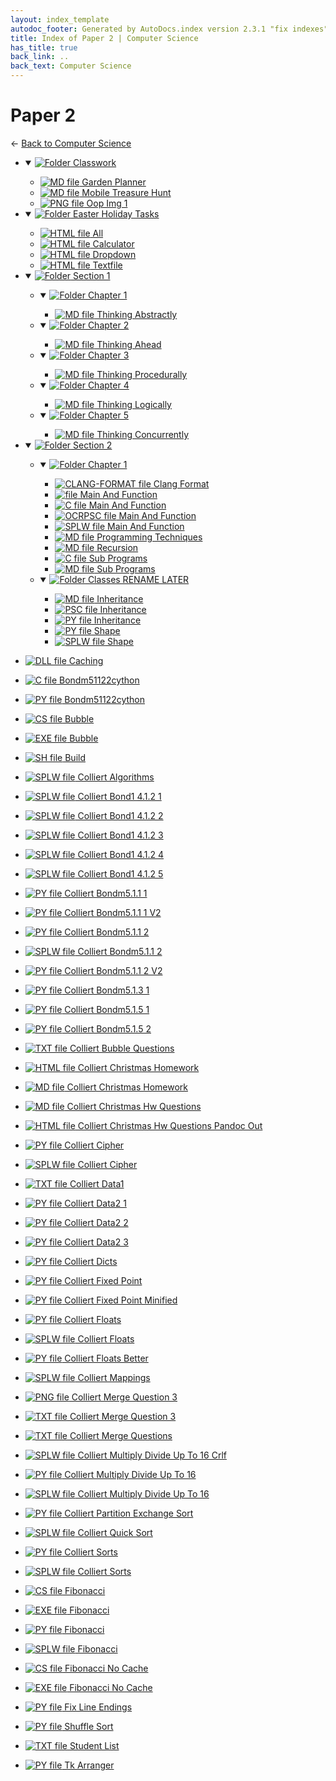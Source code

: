 ```yaml
---
layout: index_template
autodoc_footer: Generated by AutoDocs.index version 2.3.1 "fix indexes" ⓒ Starwort, 2020
title: Index of Paper 2 | Computer Science
has_title: true
back_link: ..
back_text: Computer Science
---
```


# **Paper 2**

← [Back to Computer Science](..)

- <details open><summary><a href='./classwork'><img title='Folder' src='https://starwort.github.io/computer-science/icon-folder.png'> Classwork</a></summary>

  - [![MD file](https://img.icons8.com/windows/512/03dac6/regular-document.png) Garden Planner](./classwork/garden_planner.html)
  - [![MD file](https://img.icons8.com/windows/512/03dac6/regular-document.png) Mobile Treasure Hunt](./classwork/mobile_treasure_hunt.html)
  - [![PNG file](https://img.icons8.com/windows/512/03dac6/image-document.png) Oop Img 1](./classwork/oop_img_1.png)

  </details>
- <details open><summary><a href='./easter_holiday_tasks'><img title='Folder' src='https://starwort.github.io/computer-science/icon-folder.png'> Easter Holiday Tasks</a></summary>

  - [![HTML file](https://img.icons8.com/windows/512/03dac6/regular-document.png) All](./easter_holiday_tasks/all.html)
  - [![HTML file](https://img.icons8.com/windows/512/03dac6/regular-document.png) Calculator](./easter_holiday_tasks/calculator.html)
  - [![HTML file](https://img.icons8.com/windows/512/03dac6/regular-document.png) Dropdown](./easter_holiday_tasks/dropdown.html)
  - [![HTML file](https://img.icons8.com/windows/512/03dac6/regular-document.png) Textfile](./easter_holiday_tasks/textfile.html)

  </details>
- <details open><summary><a href='././section_1'><img title='Folder' src='https://starwort.github.io/computer-science/icon-folder.png'> Section 1</a></summary>

  - <details open><summary><a href='./section_1/chapter_1'><img title='Folder' src='https://starwort.github.io/computer-science/icon-folder.png'> Chapter 1</a></summary>

    - [![MD file](https://img.icons8.com/windows/512/03dac6/regular-document.png) Thinking Abstractly](./section_1/chapter_1/thinking_abstractly.html)

    </details>
  - <details open><summary><a href='./section_1/chapter_2'><img title='Folder' src='https://starwort.github.io/computer-science/icon-folder.png'> Chapter 2</a></summary>

    - [![MD file](https://img.icons8.com/windows/512/03dac6/regular-document.png) Thinking Ahead](./section_1/chapter_2/thinking_ahead.html)

    </details>
  - <details open><summary><a href='./section_1/chapter_3'><img title='Folder' src='https://starwort.github.io/computer-science/icon-folder.png'> Chapter 3</a></summary>

    - [![MD file](https://img.icons8.com/windows/512/03dac6/regular-document.png) Thinking Procedurally](./section_1/chapter_3/thinking_procedurally.html)

    </details>
  - <details open><summary><a href='./section_1/chapter_4'><img title='Folder' src='https://starwort.github.io/computer-science/icon-folder.png'> Chapter 4</a></summary>

    - [![MD file](https://img.icons8.com/windows/512/03dac6/regular-document.png) Thinking Logically](./section_1/chapter_4/thinking_logically.html)

    </details>
  - <details open><summary><a href='./section_1/chapter_5'><img title='Folder' src='https://starwort.github.io/computer-science/icon-folder.png'> Chapter 5</a></summary>

    - [![MD file](https://img.icons8.com/windows/512/03dac6/regular-document.png) Thinking Concurrently](./section_1/chapter_5/thinking_concurrently.html)

    </details>

  </details>
- <details open><summary><a href='././section_2'><img title='Folder' src='https://starwort.github.io/computer-science/icon-folder.png'> Section 2</a></summary>

  - <details open><summary><a href='./section_2/chapter_1'><img title='Folder' src='https://starwort.github.io/computer-science/icon-folder.png'> Chapter 1</a></summary>

    - [![CLANG-FORMAT file](https://img.icons8.com/windows/512/03dac6/file-configuration.png) Clang Format](./section_2/chapter_1/.clang-format)
    - [![ file](https://img.icons8.com/windows/512/03dac6/binary-file.png) Main And Function](./section_2/chapter_1/main_and_function)
    - [![C file](https://img.icons8.com/windows/512/03dac6/c.png) Main And Function](./section_2/chapter_1/main_and_function.c)
    - [![OCRPSC file](https://img.icons8.com/windows/512/03dac6/code-file.png) Main And Function](./section_2/chapter_1/main_and_function.ocrpsc)
    - [![SPLW file](https://starwort.github.io/computer-science/icon-splw.png) Main And Function](./section_2/chapter_1/main_and_function.splw)
    - [![MD file](https://img.icons8.com/windows/512/03dac6/regular-document.png) Programming Techniques](./section_2/chapter_1/programming_techniques.html)
    - [![MD file](https://img.icons8.com/windows/512/03dac6/regular-document.png) Recursion](./section_2/chapter_1/recursion.html)
    - [![C file](https://img.icons8.com/windows/512/03dac6/c.png) Sub Programs](./section_2/chapter_1/sub_programs.c)
    - [![MD file](https://img.icons8.com/windows/512/03dac6/regular-document.png) Sub Programs](./section_2/chapter_1/sub_programs.html)

    </details>
  - <details open><summary><a href='./section_2/classes_RENAME_LATER'><img title='Folder' src='https://starwort.github.io/computer-science/icon-folder.png'> Classes RENAME LATER</a></summary>

    - [![MD file](https://img.icons8.com/windows/512/03dac6/regular-document.png) Inheritance](./section_2/classes_RENAME_LATER/inheritance.html)
    - [![PSC file](https://img.icons8.com/windows/512/03dac6/code-file.png) Inheritance](./section_2/classes_RENAME_LATER/inheritance.psc)
    - [![PY file](https://img.icons8.com/windows/512/03dac6/py.png) Inheritance](./section_2/classes_RENAME_LATER/inheritance.py)
    - [![PY file](https://img.icons8.com/windows/512/03dac6/py.png) Shape](./section_2/classes_RENAME_LATER/shape.py)
    - [![SPLW file](https://starwort.github.io/computer-science/icon-splw.png) Shape](./section_2/classes_RENAME_LATER/shape.splw)

    </details>

  </details>
- [![DLL file](https://img.icons8.com/windows/512/03dac6/dll.png) Caching](./Caching.dll)
- [![C file](https://img.icons8.com/windows/512/03dac6/c.png) Bondm51122cython](./bondm51122cython.c)
- [![PY file](https://img.icons8.com/windows/512/03dac6/py.png) Bondm51122cython](./bondm51122cython.py)
- [![CS file](https://img.icons8.com/windows/512/03dac6/cs.png) Bubble](./bubble.cs)
- [![EXE file](https://img.icons8.com/windows/512/03dac6/exe.png) Bubble](./bubble.exe)
- [![SH file](https://img.icons8.com/windows/512/03dac6/important-file.png) Build](./build.sh)
- [![SPLW file](https://starwort.github.io/computer-science/icon-splw.png) Colliert Algorithms](./colliert_algorithms.splw)
- [![SPLW file](https://starwort.github.io/computer-science/icon-splw.png) Colliert Bond1 4.1.2 1](./colliert_bond1-4.1.2-1.splw)
- [![SPLW file](https://starwort.github.io/computer-science/icon-splw.png) Colliert Bond1 4.1.2 2](./colliert_bond1-4.1.2-2.splw)
- [![SPLW file](https://starwort.github.io/computer-science/icon-splw.png) Colliert Bond1 4.1.2 3](./colliert_bond1-4.1.2-3.splw)
- [![SPLW file](https://starwort.github.io/computer-science/icon-splw.png) Colliert Bond1 4.1.2 4](./colliert_bond1-4.1.2-4.splw)
- [![SPLW file](https://starwort.github.io/computer-science/icon-splw.png) Colliert Bond1 4.1.2 5](./colliert_bond1-4.1.2-5.splw)
- [![PY file](https://img.icons8.com/windows/512/03dac6/py.png) Colliert Bondm5.1.1 1](./colliert_bondm5.1.1-1.py)
- [![PY file](https://img.icons8.com/windows/512/03dac6/py.png) Colliert Bondm5.1.1 1 V2](./colliert_bondm5.1.1-1_v2.py)
- [![PY file](https://img.icons8.com/windows/512/03dac6/py.png) Colliert Bondm5.1.1 2](./colliert_bondm5.1.1-2.py)
- [![SPLW file](https://starwort.github.io/computer-science/icon-splw.png) Colliert Bondm5.1.1 2](./colliert_bondm5.1.1-2.splw)
- [![PY file](https://img.icons8.com/windows/512/03dac6/py.png) Colliert Bondm5.1.1 2 V2](./colliert_bondm5.1.1-2_v2.py)
- [![PY file](https://img.icons8.com/windows/512/03dac6/py.png) Colliert Bondm5.1.3 1](./colliert_bondm5.1.3-1.py)
- [![PY file](https://img.icons8.com/windows/512/03dac6/py.png) Colliert Bondm5.1.5 1](./colliert_bondm5.1.5-1.py)
- [![PY file](https://img.icons8.com/windows/512/03dac6/py.png) Colliert Bondm5.1.5 2](./colliert_bondm5.1.5-2.py)
- [![TXT file](https://img.icons8.com/windows/512/03dac6/document.png) Colliert Bubble Questions](./colliert_bubble_questions.txt)
- [![HTML file](https://img.icons8.com/windows/512/03dac6/regular-document.png) Colliert Christmas Homework](./colliert_christmas_homework.html)
- [![MD file](https://img.icons8.com/windows/512/03dac6/regular-document.png) Colliert Christmas Homework](./colliert_christmas_homework.html)
- [![MD file](https://img.icons8.com/windows/512/03dac6/regular-document.png) Colliert Christmas Hw Questions](./colliert_christmas_hw_questions.html)
- [![HTML file](https://img.icons8.com/windows/512/03dac6/regular-document.png) Colliert Christmas Hw Questions Pandoc Out](./colliert_christmas_hw_questions_pandoc_out.html)
- [![PY file](https://img.icons8.com/windows/512/03dac6/py.png) Colliert Cipher](./colliert_cipher.py)
- [![SPLW file](https://starwort.github.io/computer-science/icon-splw.png) Colliert Cipher](./colliert_cipher.splw)
- [![TXT file](https://img.icons8.com/windows/512/03dac6/document.png) Colliert Data1](./colliert_data1.txt)
- [![PY file](https://img.icons8.com/windows/512/03dac6/py.png) Colliert Data2 1](./colliert_data2-1.py)
- [![PY file](https://img.icons8.com/windows/512/03dac6/py.png) Colliert Data2 2](./colliert_data2-2.py)
- [![PY file](https://img.icons8.com/windows/512/03dac6/py.png) Colliert Data2 3](./colliert_data2-3.py)
- [![PY file](https://img.icons8.com/windows/512/03dac6/py.png) Colliert Dicts](./colliert_dicts.py)
- [![PY file](https://img.icons8.com/windows/512/03dac6/py.png) Colliert Fixed Point](./colliert_fixed-point.py)
- [![PY file](https://img.icons8.com/windows/512/03dac6/py.png) Colliert Fixed Point Minified](./colliert_fixed-point_minified.py)
- [![PY file](https://img.icons8.com/windows/512/03dac6/py.png) Colliert Floats](./colliert_floats.py)
- [![SPLW file](https://starwort.github.io/computer-science/icon-splw.png) Colliert Floats](./colliert_floats.splw)
- [![PY file](https://img.icons8.com/windows/512/03dac6/py.png) Colliert Floats Better](./colliert_floats_better.py)
- [![SPLW file](https://starwort.github.io/computer-science/icon-splw.png) Colliert Mappings](./colliert_mappings.splw)
- [![PNG file](https://img.icons8.com/windows/512/03dac6/image-document.png) Colliert Merge Question 3](./colliert_merge_question_3.png)
- [![TXT file](https://img.icons8.com/windows/512/03dac6/document.png) Colliert Merge Question 3](./colliert_merge_question_3.txt)
- [![TXT file](https://img.icons8.com/windows/512/03dac6/document.png) Colliert Merge Questions](./colliert_merge_questions.txt)
- [![SPLW file](https://starwort.github.io/computer-science/icon-splw.png) Colliert Multiply Divide Up To 16 Crlf](./colliert_multiply_divide_up_to_16-crlf.splw)
- [![PY file](https://img.icons8.com/windows/512/03dac6/py.png) Colliert Multiply Divide Up To 16](./colliert_multiply_divide_up_to_16.py)
- [![SPLW file](https://starwort.github.io/computer-science/icon-splw.png) Colliert Multiply Divide Up To 16](./colliert_multiply_divide_up_to_16.splw)
- [![PY file](https://img.icons8.com/windows/512/03dac6/py.png) Colliert Partition Exchange Sort](./colliert_partition_exchange_sort.py)
- [![SPLW file](https://starwort.github.io/computer-science/icon-splw.png) Colliert Quick Sort](./colliert_quick_sort.splw)
- [![PY file](https://img.icons8.com/windows/512/03dac6/py.png) Colliert Sorts](./colliert_sorts.py)
- [![SPLW file](https://starwort.github.io/computer-science/icon-splw.png) Colliert Sorts](./colliert_sorts.splw)
- [![CS file](https://img.icons8.com/windows/512/03dac6/cs.png) Fibonacci](./fibonacci.cs)
- [![EXE file](https://img.icons8.com/windows/512/03dac6/exe.png) Fibonacci](./fibonacci.exe)
- [![PY file](https://img.icons8.com/windows/512/03dac6/py.png) Fibonacci](./fibonacci.py)
- [![SPLW file](https://starwort.github.io/computer-science/icon-splw.png) Fibonacci](./fibonacci.splw)
- [![CS file](https://img.icons8.com/windows/512/03dac6/cs.png) Fibonacci No Cache](./fibonacci_no_cache.cs)
- [![EXE file](https://img.icons8.com/windows/512/03dac6/exe.png) Fibonacci No Cache](./fibonacci_no_cache.exe)
- [![PY file](https://img.icons8.com/windows/512/03dac6/py.png) Fix Line Endings](./fix_line_endings.py)
- [![PY file](https://img.icons8.com/windows/512/03dac6/py.png) Shuffle Sort](./shuffle_sort.py)
- [![TXT file](https://img.icons8.com/windows/512/03dac6/document.png) Student List](./student_list.txt)
- [![PY file](https://img.icons8.com/windows/512/03dac6/py.png) Tk Arranger](./tk_arranger.py)
